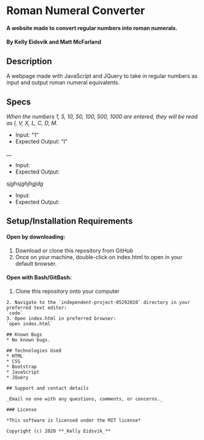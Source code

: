 # Roman Numeral Converter
#### A website made to convert regular numbers into roman numerals.

#### By **Kelly Eidsvik and Matt McFarland**

## Description

A webpage made with JavaScript and JQuery to take in regular numbers as input and output roman numeral equivalents.

## Specs

_When the numbers 1, 5, 10, 50, 100, 500, 1000 are entered, they will be read as I, V, X, L, C, D, M._
* Input: "1" 
* Expected Output: "I"

__
* Input:
* Expected Output:

_sjghsjghjhgjdg_
* Input:
* Expected Output:

## Setup/Installation Requirements

#### Open by downloading:
1. Download or clone this repository from GitHub 
2. Once on your machine, double-click on index.html to open in your default browser.

#### Open with Bash/GitBash:
1. Clone this repository onto your computer
````
2. Navigate to the `independent-project-05292020` directory in your preferred text editor:
`code`
3. Open index.html in preferred browser:
`open index.html`

## Known Bugs
* No known bugs.

## Technologies Used
* HTML
* CSS
* Bootstrap
* JavaScript
* JQuery

## Support and contact details

_Email no one with any questions, comments, or concerns._

### License

*This software is licensed under the MIT license*

Copyright (c) 2020 **_Kelly Eidsvik_**
